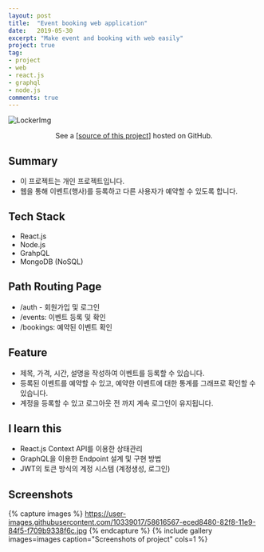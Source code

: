 ```yaml
---
layout: post
title:  "Event booking web application"
date:   2019-05-30
excerpt: "Make event and booking with web easily"
project: true
tag:
- project
- web
- react.js
- graphql
- node.js
comments: true
---
```


![LockerImg](https://user-images.githubusercontent.com/10339017/58608209-827b1b00-82dd-11e9-88c7-0b47bab07c63.PNG)
<center>See a [<a href="https://github.com/skqoaudgh/graphQL-React-BookingApp">source of this project</a>] hosted on GitHub.</center>


## Summary
* 이 프로젝트는 개인 프로젝트입니다.
* 웹을 통해 이벤트(행사)를 등록하고 다른 사용자가 예약할 수 있도록 합니다.
     

## Tech Stack
* React.js
* Node.js
* GrahpQL
* MongoDB (NoSQL)


## Path Routing Page
* /auth - 회원가입 및 로그인
* /events: 이벤트 등록 및 확인
* /bookings: 예약된 이벤트 확인


## Feature
* 제목, 가격, 시간, 설명을 작성하여 이벤트를 등록할 수 있습니다.
* 등록된 이벤트를 예약할 수 있고, 예약한 이벤트에 대한 통계를 그래프로 확인할 수 있습니다.
* 계정을 등록할 수 있고 로그아웃 전 까지 계속 로그인이 유지됩니다.


## I learn this
* React.js Context API를 이용한 상태관리
* GraphQL을 이용한 Endpoint 설계 및 구현 방법
* JWT의 토큰 방식의 계정 시스템 (계정생성, 로그인)


## Screenshots
{% capture images %}
	https://user-images.githubusercontent.com/10339017/58616567-eced8480-82f8-11e9-84f5-f709b9338f6c.jpg
{% endcapture %}
{% include gallery images=images caption="Screenshots of project" cols=1 %}
